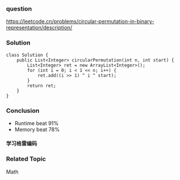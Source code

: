 ### question
https://leetcode.cn/problems/circular-permutation-in-binary-representation/description/
### Solution
```
class Solution {
    public List<Integer> circularPermutation(int n, int start) {
        List<Integer> ret = new ArrayList<Integer>();
        for (int i = 0; i < 1 << n; i++) {
            ret.add((i >> 1) ^ i ^ start);
        }
        return ret;
    }
}
```
### Conclusion
- Runtime beat 91%
- Memory beat 78%

#### 学习格雷编码
### Related Topic
Math